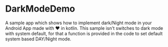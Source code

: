 # DarkModeDemo
A sample app which shows how to implement dark/Night mode in your Android App made with ❤ in kotlin.
This sample isn't switches to dark mode with system default, for that a function is provided in the code to set default system based 
DAY/Night mode.

